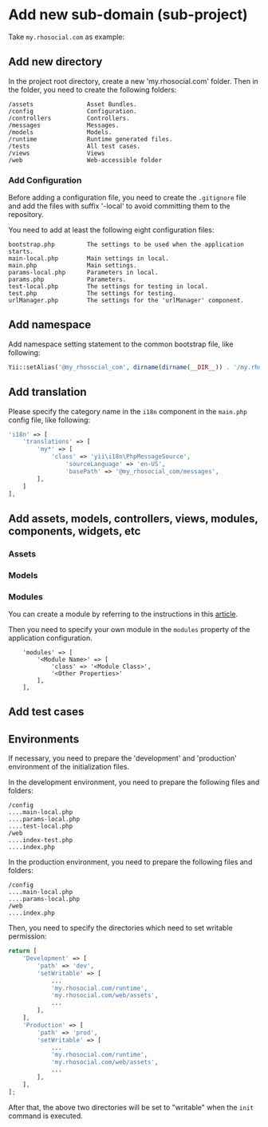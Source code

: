 # Add new sub-domain (sub-project)

Take `my.rhosocial.com` as example:

## Add new directory

In the project root directory, create a new 'my.rhosocial.com' folder.
Then in the folder, you need to create the following folders:

    /assets               Asset Bundles.
    /config               Configuration.
    /controllers          Controllers.
    /messages             Messages.
    /models               Models.
    /runtime              Runtime generated files.
    /tests                All test cases.
    /views                Views
    /web                  Web-accessible folder

### Add Configuration

Before adding a configuration file, you need to create the `.gitignore` file and
add the files with suffix '-local' to avoid committing them to the repository.

You need to add at least the following eight configuration files:

    bootstrap.php         The settings to be used when the application starts.
    main-local.php        Main settings in local.
    main.php              Main settings.
    params-local.php      Parameters in local.
    params.php            Parameters.
    test-local.php        The settings for testing in local.
    test.php              The settings for testing.
    urlManager.php        The settings for the 'urlManager' component.

## Add namespace

Add namespace setting statement to the common bootstrap file, like following:

```php
Yii::setAlias('@my_rhosocial_com', dirname(dirname(__DIR__)) . '/my.rhosocial.com');
```

## Add translation

Please specify the category name in the `i18n` component in the `main.php` config file, like following:

```php
'i18n' => [
    'translations' => [
        'my*' => [
            'class' => 'yii\i18n\PhpMessageSource',
                'sourceLanguage' => 'en-US',
                'basePath' => '@my_rhosocial_com/messages',
        ],
    ]
],
```

## Add assets, models, controllers, views, modules, components, widgets, etc

### Assets

### Models

### Modules

You can create a module by referring to the instructions in this [article](http://www.yiiframework.com/doc-2.0/guide-structure-modules.html#creating-modules).

Then you need to specify your own module in the `modules` property of the application configuration.

```
    'modules' => [
        '<Module Name>' => [
            'class' => '<Module Class>',
            '<Other Properties>'
        ],
    ],
```

## Add test cases

## Environments

If necessary, you need to prepare the 'development' and 'production' environment of the initialization files.

In the development environment, you need to prepare the following files and folders:

    /config
    ....main-local.php
    ....params-local.php
    ....test-local.php
    /web
    ....index-test.php
    ....index.php

In the production environment, you need to prepare the following files and folders:

    /config
    ....main-local.php
    ....params-local.php
    /web
    ....index.php

Then, you need to specify the directories which need to set writable permission:

```php
return [
    'Development' => [
        'path' => 'dev',
        'setWritable' => [
            ...
            'my.rhosocial.com/runtime',
            'my.rhosocial.com/web/assets',
            ...
        ],
    ],
    'Production' => [
        'path' => 'prod',
        'setWritable' => [
            ...
            'my.rhosocial.com/runtime',
            'my.rhosocial.com/web/assets',
            ...
        ],
    ],
];
```

After that, the above two directories will be set to "writable" when the `init` command is executed.
